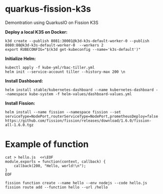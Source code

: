 # quarkus-fission-k3s
Demontration using QuarkusIO on Fission K3S

**Deploy a local K3S on Docker:**
```
k3d create --publish 8081:30001@k3d-k3s-default-worker-0 --publish 8080:80@k3d-k3s-default-worker-0  --workers 2
export KUBECONFIG="$(k3d get-kubeconfig --name='k3s-default')"
```

**Initialize Helm:**
```
kubectl apply -f kube-yml/rbac-tiller.yml
helm init --service-account tiller --history-max 200 \n
```

**Install Dashboard:**
```
helm install stable/kubernetes-dashboard --name kubernetes-dashboard --namespace kube-system -f helm-values/dashboard-values.yml
```

**Install Fission:**
```
helm install --name fission --namespace fission --set serviceType=NodePort,routerServiceType=NodePort,prometheusDeploy=false https://github.com/fission/fission/releases/download/1.6.0/fission-all-1.6.0.tgz
```

# Example of function
```
cat > hello.js  <<\EOF
module.exports = function(context, callback) {
    callback(200, "Hello, world!\n");
}
EOF

fission function create --name hello --env nodejs --code hello.js
fission route add --function hello --url /hello
```
